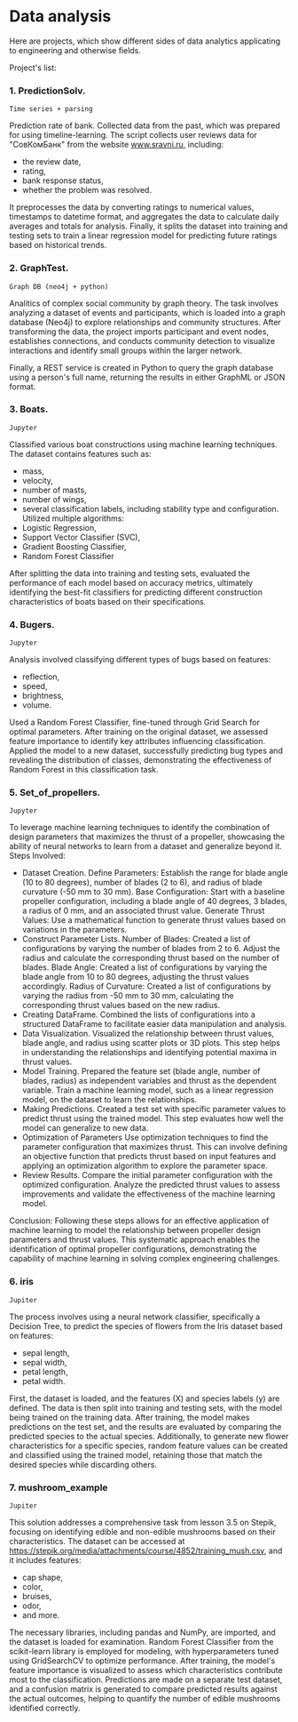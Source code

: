 # Data analysis 

Here are projects, which show different sides of data analytics applicating to engineering and otherwise fields. 

Project's list: 

### 1. PredictionSolv.
    Time series + parsing
Prediction rate of bank. Collected data from the past, which was prepared for using timeline-learning.
The script collects user reviews data for "СовКомБанк" from the website www.sravni.ru, including:
- the review date,
- rating,
- bank response status,
- whether the problem was resolved.

It preprocesses the data by converting ratings to numerical values, timestamps to datetime format, and aggregates the data to calculate daily averages and totals for analysis. 
Finally, it splits the dataset into training and testing sets to train a linear regression model for predicting future ratings based on historical trends.

### 2. GraphTest.
    Graph DB (neo4j + python)
Analitics of complex social community by graph theory.
The task involves analyzing a dataset of events and participants, which is loaded into a graph database (Neo4j) to explore relationships and community structures. 
After transforming the data, the project imports participant and event nodes, establishes connections, and conducts community detection to visualize interactions and identify small groups within the larger network.

Finally, a REST service is created in Python to query the graph database using a person's full name, returning the results in either GraphML or JSON format.

### 3. Boats.
    Jupyter 
Classified various boat constructions using machine learning techniques. The dataset contains features such as:
- mass,
- velocity,
- number of masts,
- number of wings,
- several classification labels, including stability type and configuration.
Utilized multiple algorithms:
- Logistic Regression,
- Support Vector Classifier (SVC),
- Gradient Boosting Classifier,
- Random Forest Classifier

After splitting the data into training and testing sets, evaluated the performance of each model based on accuracy metrics, ultimately identifying the best-fit classifiers for predicting different construction characteristics of boats based on their specifications.

### 4. Bugers.
    Jupyter
Analysis involved classifying different types of bugs based on features:
- reflection,
- speed,
- brightness,
- volume.

Used a Random Forest Classifier, fine-tuned through Grid Search for optimal parameters.
After training on the original dataset, we assessed feature importance to identify key attributes influencing classification.
Applied the model to a new dataset, successfully predicting bug types and revealing the distribution of classes, demonstrating the effectiveness of Random Forest in this classification task.

### 5. Set_of_propellers.
    Jupyter
To leverage machine learning techniques to identify the combination of design parameters that maximizes the thrust of a propeller, showcasing the ability of neural networks to learn from a dataset and generalize beyond it. Steps Involved:
- Dataset Creation. Define Parameters:
Establish the range for blade angle (10 to 80 degrees), number of blades (2 to 6), and radius of blade curvature (-50 mm to 30 mm).
Base Configuration:
Start with a baseline propeller configuration, including a blade angle of 40 degrees, 3 blades, a radius of 0 mm, and an associated thrust value.
Generate Thrust Values:
Use a mathematical function to generate thrust values based on variations in the parameters.
- Construct Parameter Lists.
    Number of Blades:
Created a list of configurations by varying the number of blades from 2 to 6. Adjust the radius and calculate the corresponding thrust based on the number of blades.
    Blade Angle:
Created a list of configurations by varying the blade angle from 10 to 80 degrees, adjusting the thrust values accordingly.
    Radius of Curvature:
Created a list of configurations by varying the radius from -50 mm to 30 mm, calculating the corresponding thrust values based on the new radius.
- Creating DataFrame. Combined the lists of configurations into a structured DataFrame to facilitate easier data manipulation and analysis.
- Data Visualization. Visualized the relationship between thrust values, blade angle, and radius using scatter plots or 3D plots. This step helps in understanding the relationships and identifying potential maxima in thrust values.
- Model Training. Prepared the feature set (blade angle, number of blades, radius) as independent variables and thrust as the dependent variable. Train a machine learning model, such as a linear regression model, on the dataset to learn the relationships.
- Making Predictions. Created a test set with specific parameter values to predict thrust using the trained model. This step evaluates how well the model can generalize to new data.
- Optimization of Parameters
Use optimization techniques to find the parameter configuration that maximizes thrust. This can involve defining an objective function that predicts thrust based on input features and applying an optimization algorithm to explore the parameter space.
- Review Results. Compare the initial parameter configuration with the optimized configuration. Analyze the predicted thrust values to assess improvements and validate the effectiveness of the machine learning model.

Conclusion:
Following these steps allows for an effective application of machine learning to model the relationship between propeller design parameters and thrust values. This systematic approach enables the identification of optimal propeller configurations, demonstrating the capability of machine learning in solving complex engineering challenges.

### 6. iris
    Jupiter
The process involves using a neural network classifier, specifically a Decision Tree, to predict the species of flowers from the Iris dataset based on features:
- sepal length,
- sepal width,
- petal length,
- petal width.

First, the dataset is loaded, and the features (X) and species labels (y) are defined. 
The data is then split into training and testing sets, with the model being trained on the training data. 
After training, the model makes predictions on the test set, and the results are evaluated by comparing the predicted species to the actual species. 
Additionally, to generate new flower characteristics for a specific species, random feature values can be created and classified using the trained model, retaining those that match the desired species while discarding others.

### 7. mushroom_example
    Jupiter 
This solution addresses a comprehensive task from lesson 3.5 on Stepik, focusing on identifying edible and non-edible mushrooms based on their characteristics. 
The dataset can be accessed at https://stepik.org/media/attachments/course/4852/training_mush.csv, and it includes features:
- cap shape,
- color,
- bruises,
- odor, 
- and more.

The necessary libraries, including pandas and NumPy, are imported, and the dataset is loaded for examination.
Random Forest Classifier from the scikit-learn library is employed for modeling, with hyperparameters tuned using GridSearchCV to optimize performance.
After training, the model's feature importance is visualized to assess which characteristics contribute most to the classification.
Predictions are made on a separate test dataset, and a confusion matrix is generated to compare predicted results against the actual outcomes, helping to quantify the number of edible mushrooms identified correctly.






